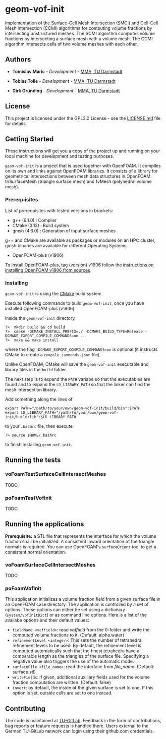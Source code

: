 # geom-vof-init

Implementation of the Surface-Cell Mesh Intersection (SMCI) and Cell-Cell Mesh Intersection (CCMI) algorithms for computing volume fractions by intersecting unstructured meshes. The SCMI algorithm computes volume fractions by intersecting a surface mesh with a volume mesh. The CCMI algorithm intersects cells of two volume meshes with each other.  

## Authors

* **Tomislav Maric** - *Development* - [MMA, TU Darmstadt](https://www.mma.tu-darmstadt.de/index/mitarbeiter_3/mitarbeiter_details_mma_43648.en.jsp)

* **Tobias Tolle** - *Development* - [MMA, TU Darmstadt](https://www.mathematik.tu-darmstadt.de/fb/personal/details/tobias_tolle.de.jsp)

* **Dirk Gründing** - *Development* - [MMA, TU Darmstadt](https://www.mma.tu-darmstadt.de/index/mitarbeiter_3/mitarbeiter_details_mma_47488.en.jsp)

## License

This project is licensed under the GPL3.0 License - see the [LICENSE.md](LICENSE.md) file for details.

## Getting Started

These instructions will get you a copy of the project up and running on your local machine for development and testing purposes. 

`geom-vof-init` is a project that is used together with OpenFOAM. It compiles on its own and links against OpenFOAM libraries. It consists of a library for geometrical intersections between mesh data structures in OpenFOAM: triSurfaceMesh (triangle surface mesh) and fvMesh (polyhedral volume mesh). 

### Prerequisites

List of prerequisites with tested versions in brackets:

* g++   (9.1.0) : Compiler
* CMake (3.13)  : Build system
* gmsh  (4.6.0) : Generation of input surface meshes

g++ and CMake are available as packages or modules on an HPC cluster, gmsh binaries are available for different Operating Systems. 

* OpenFOAM-plus (v1906)

To install OpenFOAM-plus, tag (version) v1906 follow the [instructions on installing OpenFOAM v1906 from sources](https://develop.openfoam.com/Development/OpenFOAM-plus).

### Installing

`geom-vof-init` is using the [CMake](https://cmake.org) build system.  

Execute following commands to build `geom-vof-init`, once you have installed OpenFOAM-plus (v1906). 

Inside the `geom-vof-init` directory


```
?>  mkdir build && cd build 
?>  cmake -DCMAKE_INSTALL_PREFIX=./ -DCMAKE_BUILD_TYPE=Release -DCMAKE_EXPORT_COMPILE_COMMANDS=on ..
?>  make && make install
```

where the flag `-DCMAKE_EXPORT_COMPILE_COMMANDS=on` is optional (it instructs CMake to create a `compile_commands.json` file).

Unlike OpenFOAM, CMake will save the `geom-vof-init` executable and library files in the `build` folder.

The next step is to expand the `PATH` variabe so that the executables are found and to expand the `LD_LIBRARY_PATH` so that the linker can find the mesh intersection library. 

Add something along the lines of 


```
export PATH="/path/to/your/own/geom-vof-init/build/bin":$PATH
export LD_LIBRARY_PATH="/path/to/your/own/geom-vof-init/build/lib":$LD_LIBRARY_PATH

```  

to your `.bashrc` file, then execute

```
?> source $HOME/.bashrc
```

to finish installing `geom-vof-init`. 

## Running the tests 

### voFoamTestSurfaceCellIntersectMeshes
TODO.

### poFoamTestVofInit
TODO

## Running the applications 
**Prerequisite:** a STL file that represents the interface for which the volume fraction shall be initialized. A consistent inward orientation of the triangle normals
is required. You can use OpenFOAM's `surfaceOrient` tool to get a consistent normal orientation.

### voFoamSurfaceCellIntersectMeshes
TODO

### poFoamVofInit
This application initializes a volume fraction field from a given surface file in an OpenFOAM case directory. The application is controlled by a set of options.
These options can either be set using a dictionary (`system/vofInitDict`) or as command line options. Here is a list of the availabe options and their default values:
* `fieldName <voffield>`: read *voffield* from the 0-folder and write the computed volume fractions to it. (Default: alpha.water)
* `refinementLevel <integer>`: This sets the number of tetrahedral refinement levels to be used. By default, the refinement level is computed automatically such that
    the finest tetrahedra have a comparable length as the triangles of the surface file. Specifying a negative value also triggers the use of the automatic mode.
* `surfaceFile <file_name>`: read the interface from *file_name*. (Default: surface.stl)
* `writeFields`: if given, additional auxiliary fields used for the volume fraction computation are written. (Default: false)
* `invert`: by default, the inside of the given surface is set to one. If this option is set, outside cells are set to one instead.

## Contributing

The code is maintained at [TU-GitLab](https://git.rwth-aachen.de/leia/geom-vof-init). Feedback in the form of contributions, bug reports or feature requests is handled there. Users external to the German TU-GitLab network can login using their github.com credentials. 
